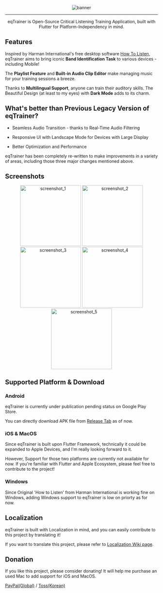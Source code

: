 <div align="center">

<img src="https://raw.githubusercontent.com/potatosalad775/eq_trainer/master/.github/banner.png" alt="banner"/>

-----------------

eqTrainer is Open-Source Critical Listening Training Application, built with Flutter for Platform-Independency in mind.

<div align="left">

## Features

Inspired by Harman International's free desktop software [How To Listen][H2LLink], eqTrainer aims to bring iconic **Band Identification Task** to various devices - including Mobile!

The **Playlist Feature** and **Built-in Audio Clip Editor** make managing music for your training sessions a breeze.

Thanks to **Multilingual Support**, anyone can train their auditory skills. The Beautiful Design (at least to my eyes) with **Dark Mode** adds to its charm.

## What's better than Previous Legacy Version of eqTrainer?

* Seamless Audio Transition - thanks to Real-Time Audio Filtering

* Responsive UI with Landscape Mode for Devices with Large Display

* Better Optimization and Performance

eqTrainer has been completely re-written to make improvements in a variety of areas, including those three major changes mentioned above.

## Screenshots

<div align="center">
  
[<img src="https://raw.githubusercontent.com/potatosalad775/eq_trainer/master/.github/screenshot/1.png"
      alt="screenshot_1"
      height="200"
   />](https://raw.githubusercontent.com/potatosalad775/eq_trainer/master/.github/screenshot/1.png)
[<img src="https://raw.githubusercontent.com/potatosalad775/eq_trainer/master/.github/screenshot/2.png"
      alt="screenshot_2"
      height="200"
   />](https://raw.githubusercontent.com/potatosalad775/eq_trainer/master/.github/screenshot/2.png)
[<img src="https://raw.githubusercontent.com/potatosalad775/eq_trainer/master/.github/screenshot/3.png"
      alt="screenshot_3"
      height="200"
   />](https://raw.githubusercontent.com/potatosalad775/eq_trainer/master/.github/screenshot/3.png)
[<img src="https://raw.githubusercontent.com/potatosalad775/eq_trainer/master/.github/screenshot/4.png"
      alt="screenshot_4"
      height="200"
   />](https://raw.githubusercontent.com/potatosalad775/eq_trainer/master/.github/screenshot/4.png)
[<img src="https://raw.githubusercontent.com/potatosalad775/eq_trainer/master/.github/screenshot/5.png"
      alt="screenshot_5"
      height="200"
   />](https://raw.githubusercontent.com/potatosalad775/eq_trainer/master/.github/screenshot/5.png)

<div align="left">

## Supported Platform & Download

### Android

eqTrainer is currently under publication pending status on Google Play Store.

You can directly download APK file from [Release Tab](https://github.com/potatosalad775/eq_trainer/releases/latest) as of now.

### iOS & MacOS

Since eqTrainer is built upon Flutter Framework, technically it could be expanded to Apple Devices, and I'm really looking forward to it.

However, Support for those two platforms are currently not available for now. If you're familiar with Flutter and Apple Ecosystem, please feel free to contribute to the project!

### Windows

Since Original 'How to Listen' from Harman International is working fine on Windows, adding Windows support to eqTrainer is low on priorty as for now.

## Localization

eqTrainer is built with Localization in mind, and you can easily contribute to this project by translating it!

If you want to translate this project, please refer to [Localization Wiki page](https://github.com/potatosalad775/eq_trainer/wiki/Localization).

## Donation

If you like this project, please consider donating! It will help me purchase an used Mac to add support for iOS and MacOS.

[PayPal(Global)][PAYPAL] / [Toss(Korean)][TOSS]

[H2LLink]: http://harmanhowtolisten.blogspot.com/ "How to Listen"
[PAYPAL]: https://paypal.me/potatosalad775
[TOSS]: https://toss.me/감자샐러드
